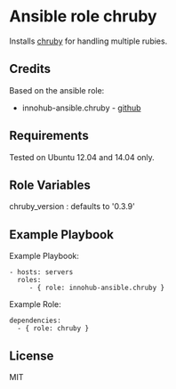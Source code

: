 # Ansible role chruby

Installs [chruby](https://github.com/postmodern/chruby) for handling multiple rubies.

## Credits

Based on the ansible role:
* innohub-ansible.chruby - [github](https://github.com/innohub-ansible/chruby)

## Requirements

Tested on Ubuntu 12.04 and 14.04 only.

## Role Variables

chruby_version : defaults to '0.3.9'

## Example Playbook

Example Playbook:

    - hosts: servers
      roles:
         - { role: innohub-ansible.chruby }

Example Role:

    dependencies:
      - { role: chruby }

## License

MIT

